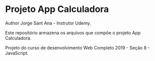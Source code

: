 # Projeto App Calculadora

Author Jorge Sant Ana - Instrutor Udemy.

Este repositório armazena os arquivos que compõe o projeto App Calculadora.

Projeto do curso de desenvolvimento Web Completo 2019 - Seção 8 - JavaScript.